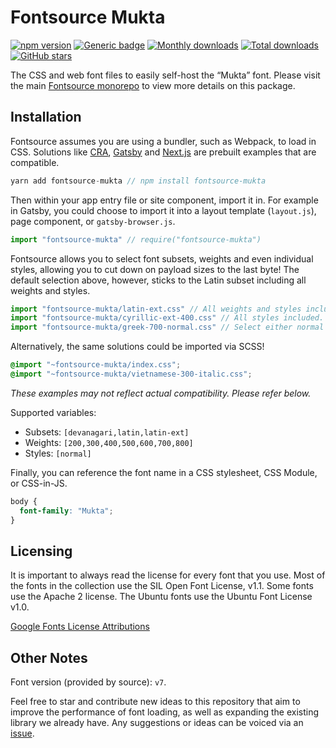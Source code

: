# Fontsource Mukta

[![npm version](https://badge.fury.io/js/fontsource-mukta.svg)](https://www.npmjs.com/package/fontsource-mukta) [![Generic badge](https://img.shields.io/badge/fontsource-passing-brightgreen)](https://github.com/DecliningLotus/fontsource) [![Monthly downloads](https://badgen.net/npm/dm/fontsource-mukta)](https://github.com/DecliningLotus/fontsource) [![Total downloads](https://badgen.net/npm/dt/fontsource-mukta)](https://github.com/DecliningLotus/fontsource) [![GitHub stars](https://img.shields.io/github/stars/DecliningLotus/fontsource.svg?style=social&label=Star)](https://GitHub.com/DecliningLotus/fontsource/stargazers/)

The CSS and web font files to easily self-host the “Mukta” font. Please visit the main [Fontsource monorepo](https://github.com/DecliningLotus/fontsource) to view more details on this package.

## Installation

Fontsource assumes you are using a bundler, such as Webpack, to load in CSS. Solutions like [CRA](https://create-react-app.dev/), [Gatsby](https://www.gatsbyjs.org/) and [Next.js](https://nextjs.org/) are prebuilt examples that are compatible.

```javascript
yarn add fontsource-mukta // npm install fontsource-mukta
```

Then within your app entry file or site component, import it in. For example in Gatsby, you could choose to import it into a layout template (`layout.js`), page component, or `gatsby-browser.js`.

```javascript
import "fontsource-mukta" // require("fontsource-mukta")
```

Fontsource allows you to select font subsets, weights and even individual styles, allowing you to cut down on payload sizes to the last byte! The default selection above, however, sticks to the Latin subset including all weights and styles.

```javascript
import "fontsource-mukta/latin-ext.css" // All weights and styles included.
import "fontsource-mukta/cyrillic-ext-400.css" // All styles included.
import "fontsource-mukta/greek-700-normal.css" // Select either normal or italic.
```

Alternatively, the same solutions could be imported via SCSS!

```scss
@import "~fontsource-mukta/index.css";
@import "~fontsource-mukta/vietnamese-300-italic.css";
```

_These examples may not reflect actual compatibility. Please refer below._

Supported variables:

- Subsets: `[devanagari,latin,latin-ext]`
- Weights: `[200,300,400,500,600,700,800]`
- Styles: `[normal]`

Finally, you can reference the font name in a CSS stylesheet, CSS Module, or CSS-in-JS.

```css
body {
  font-family: "Mukta";
}
```

## Licensing

It is important to always read the license for every font that you use.
Most of the fonts in the collection use the SIL Open Font License, v1.1. Some fonts use the Apache 2 license. The Ubuntu fonts use the Ubuntu Font License v1.0.

[Google Fonts License Attributions](https://fonts.google.com/attribution)

## Other Notes

Font version (provided by source): `v7`.

Feel free to star and contribute new ideas to this repository that aim to improve the performance of font loading, as well as expanding the existing library we already have. Any suggestions or ideas can be voiced via an [issue](https://github.com/DecliningLotus/fontsource/issues).
